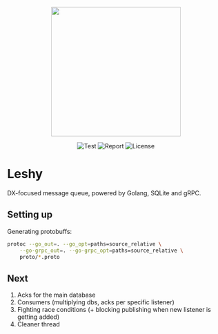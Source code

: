 <p align="center">
  <img src="https://github.com/tobias-piotr/leshy/assets/49806746/c4b62d2b-e79b-4d1a-ad68-132876354051" width="300">
</p>

<p align="center">
  <img src="https://github.com/tobias-piotr/leshy/actions/workflows/ci.yml/badge.svg?branch=main" alt="Test">
  <img src="https://goreportcard.com/badge/github.com/tobias-piotr/leshy" alt="Report">
  <img src="https://gh.kaos.st/apache2.svg" alt="License">
</p>

# Leshy

DX-focused message queue, powered by Golang, SQLite and gRPC.

## Setting up

Generating protobuffs:

```bash
protoc --go_out=. --go_opt=paths=source_relative \
    --go-grpc_out=. --go-grpc_opt=paths=source_relative \
    proto/*.proto
```

## Next

1. Acks for the main database
2. Consumers (multiplying dbs, acks per specific listener)
3. Fighting race conditions (+ blocking publishing when new listener is getting added)
4. Cleaner thread 
